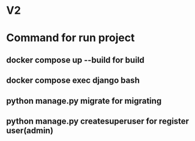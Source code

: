 # V2

# Command for run project
## docker compose up --build             for build
## docker compose exec django bash       
## python manage.py migrate              for migrating
## python manage.py createsuperuser      for register user(admin)
